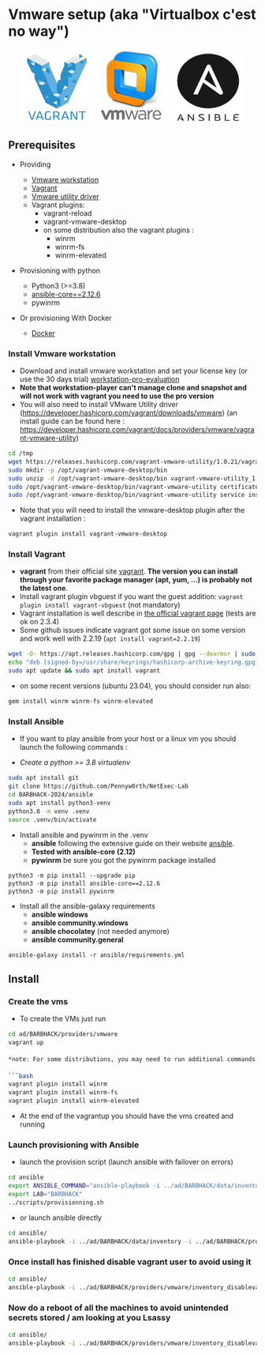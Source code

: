 # Vmware setup (aka "Virtualbox c'est no way")

<div align="center">
  <img alt="vagrant" width="150" height="150" src="./img/icon_vagrant.png">
  <img alt="icon_vwmare" width="150"  height="150" src="./img/icon_vwmare.png">
  <img alt="icon_ansible" width="150"  height="150" src="./img/icon_ansible.png">
</div>

## Prerequisites

- Providing
  - [Vmware workstation](https://www.vmware.com/products/workstation-pro/workstation-pro-evaluation.html)
  - [Vagrant](https://developer.hashicorp.com/vagrant/docs)
  - [Vmware utility driver](https://developer.hashicorp.com/vagrant/downloads/vmware)
  - Vagrant plugins:
    - vagrant-reload
    - vagrant-vmware-desktop
    - on some distribution also the vagrant plugins :
      - winrm
      - winrm-fs
      - winrm-elevated

- Provisioning with python
  - Python3 (>=3.8)
  - [ansible-core==2.12.6](https://docs.ansible.com/ansible/latest/index.html)
  - pywinrm

- Or provisioning With Docker
  - [Docker](https://www.docker.com/)


### Install Vmware workstation

- Download and install vmware workstation and set your license key (or use the 30 days trial) [workstation-pro-evaluation](https://www.vmware.com/products/workstation-pro/workstation-pro-evaluation.html)
- __Note that workstation-player can't manage clone and snapshot and will not work with vagrant you need to use the pro version__
- You will also need to install VMware Utility driver (https://developer.hashicorp.com/vagrant/downloads/vmware)
(an install guide can be found here : https://developer.hashicorp.com/vagrant/docs/providers/vmware/vagrant-vmware-utility)

```bash
cd /tmp
wget https://releases.hashicorp.com/vagrant-vmware-utility/1.0.21/vagrant-vmware-utility_1.0.21_linux_amd64.zip
sudo mkdir -p /opt/vagrant-vmware-desktop/bin
sudo unzip -d /opt/vagrant-vmware-desktop/bin vagrant-vmware-utility_1.0.21_linux_amd64.zip
sudo /opt/vagrant-vmware-desktop/bin/vagrant-vmware-utility certificate generate
sudo /opt/vagrant-vmware-desktop/bin/vagrant-vmware-utility service install
```

- Note that you will need to install the vmware-desktop plugin after the vagrant installation : 

```bash
vagrant plugin install vagrant-vmware-desktop
```

### Install Vagrant

- **vagrant** from their official site [vagrant](https://developer.hashicorp.com/vagrant/downloads). __The version you can install through your favorite package manager (apt, yum, ...) is probably not the latest one__.
- Install vagrant plugin vbguest if you want the guest addition: `vagrant plugin install vagrant-vbguest` (not mandatory)
- Vagrant installation is well describe in [the official vagrant page](https://developer.hashicorp.com/vagrant/downloads) (tests are ok on 2.3.4)
- Some github issues indicate vagrant got some issue on some version and work well with 2.2.19 (`apt install vagrant=2.2.19`)

```bash
wget -O- https://apt.releases.hashicorp.com/gpg | gpg --dearmor | sudo tee /usr/share/keyrings/hashicorp-archive-keyring.gpg
echo "deb [signed-by=/usr/share/keyrings/hashicorp-archive-keyring.gpg] https://apt.releases.hashicorp.com $(lsb_release -cs) main" | sudo tee /etc/apt/sources.list.d/hashicorp.list
sudo apt update && sudo apt install vagrant
```

- on some recent versions (ubuntu 23.04), you should consider run also:
```bash
gem install winrm winrm-fs winrm-elevated
```

### Install Ansible

- If you want to play ansible from your host or a linux vm you should launch the following commands :

- *Create a python >= 3.8 virtualenv*

```bash
sudo apt install git
git clone https://github.com/Pennyw0rth/NetExec-Lab
cd BARBHACK-2024/ansible
sudo apt install python3-venv
python3.8 -m venv .venv
source .venv/bin/activate
```

- Install ansible and pywinrm in the .venv
  - **ansible** following the extensive guide on their website [ansible](https://docs.ansible.com/ansible/latest/installation_guide/intro_installation.html).
  - **Tested with ansible-core (2.12)**
  - **pywinrm** be sure you got the pywinrm package installed

```
python3 -m pip install --upgrade pip
python3 -m pip install ansible-core==2.12.6
python3 -m pip install pywinrm
```

- Install all the ansible-galaxy requirements
  - **ansible windows**
  - **ansible community.windows**
  - **ansible chocolatey** (not needed anymore)
  - **ansible community.general**
```
ansible-galaxy install -r ansible/requirements.yml
```

## Install

### Create the vms

- To create the VMs just run 

```bash
cd ad/BARBHACK/providers/vmware
vagrant up

*note: For some distributions, you may need to run additional commands to install WinRM gems* this can be done via the following commands:

```bash
vagrant plugin install winrm
vagrant plugin install winrm-fs
vagrant plugin install winrm-elevated
```

- At the end of the vagrantup you should have the vms created and running
### Launch provisioning with Ansible

- launch the provision script (launch ansible with failover on errors)

```bash
cd ansible
export ANSIBLE_COMMAND="ansible-playbook -i ../ad/BARBHACK/data/inventory -i ../ad/BARBHACK/providers/vmware/inventory"
export LAB="BARBHACK"
../scripts/provisionning.sh
```

- or launch ansible directly

```bash
cd ansible/
ansible-playbook -i ../ad/BARBHACK/data/inventory -i ../ad/BARBHACK/providers/vmware/inventory main.yml
```
### Once install has finished disable vagrant user to avoid using it

```bash
cd ansible/
ansible-playbook -i ../ad/BARBHACK/providers/vmware/inventory_disablevagrant disable_vagrant.yml
```

### Now do a reboot of all the machines to avoid unintended secrets stored / am looking at you Lsassy

```bash
cd ansible/
ansible-playbook -i ../ad/BARBHACK/providers/vmware/inventory_disablevagrant reboot.yml
```
